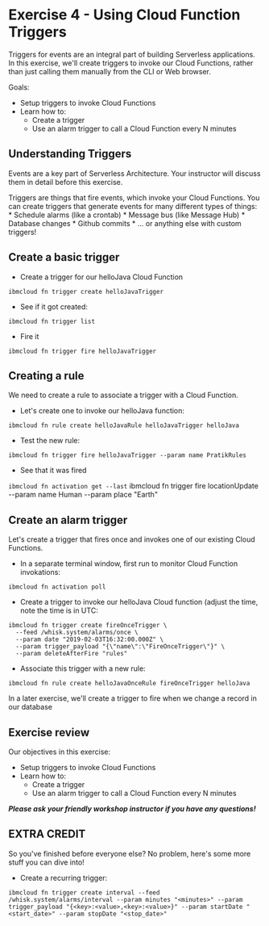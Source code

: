 # Exercise 4 - Using Cloud Function Triggers

Triggers for events are an integral part of building Serverless applications. In this exercise, we'll create triggers to invoke our Cloud Functions, rather than just calling them manually from the CLI or Web browser.

Goals:
* Setup triggers to invoke Cloud Functions 
* Learn how to:
    * Create a trigger 
    * Use an alarm trigger to call a Cloud Function every N minutes

## Understanding Triggers

Events are a key part of Serverless Architecture. Your instructor will discuss them in detail before this exercise.

Triggers are things that fire events, which invoke your Cloud Functions. You can create triggers that generate events for many different types of things:
    * Schedule alarms (like a crontab)
    * Message bus (like Message Hub)
    * Database changes
    * Github commits
    * ... or anything else with custom triggers!

## Create a basic trigger

* Create a trigger for our helloJava Cloud Function

```ibmcloud fn trigger create helloJavaTrigger```

* See if it got created:

```ibmcloud fn trigger list```

* Fire it

```ibmcloud fn trigger fire helloJavaTrigger```

## Creating a rule

We need to create a rule to associate a trigger with a Cloud Function. 
* Let's create one to invoke our helloJava function:

```ibmcloud fn rule create helloJavaRule helloJavaTrigger helloJava```

* Test the new rule:

```ibmcloud fn trigger fire helloJavaTrigger --param name PratikRules```

* See that it was fired

```ibmcloud fn activation get --last```
 ibmcloud fn trigger fire locationUpdate --param name Human --param place "Earth"
## Create an alarm trigger

Let's create a trigger that fires once and invokes one of our existing Cloud Functions.

* In a separate terminal window, first run to monitor Cloud Function invokations:

```ibmcloud fn activation poll ```

* Create a trigger to invoke our helloJava Cloud function (adjust the time, note the time is in UTC:

```
ibmcloud fn trigger create fireOnceTrigger \
  --feed /whisk.system/alarms/once \
  --param date "2019-02-03T16:32:00.000Z" \
  --param trigger_payload "{\"name\":\"FireOnceTrigger\"}" \
  --param deleteAfterFire "rules" 
```

* Associate this trigger with a new rule:

```ibmcloud fn rule create helloJavaOnceRule fireOnceTrigger helloJava```

In a later exercise, we'll create a trigger to fire when we change a record in our database

## Exercise review

Our objectives in this exercise:

* Setup triggers to invoke Cloud Functions 
* Learn how to:
    * Create a trigger    
    * Use an alarm trigger to call a Cloud Function every N minutes

***Please ask your friendly workshop instructor if you have any questions!***

## EXTRA CREDIT
So you've finished before everyone else? No problem, here's some more stuff you can dive into!

* Create a recurring trigger:

```ibmcloud fn trigger create interval --feed /whisk.system/alarms/interval --param minutes "<minutes>" --param trigger_payload "{<key>:<value>,<key>:<value>}" --param startDate "<start_date>" --param stopDate "<stop_date>"```
    
   
   
